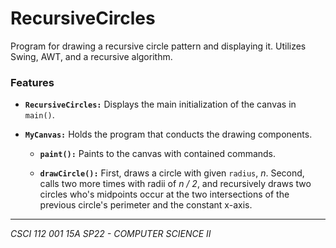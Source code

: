 # RecursiveCircles

Program for drawing a recursive circle pattern and displaying it. Utilizes Swing, AWT, and a recursive algorithm.

### Features

- **`RecursiveCircles:`** Displays the main initialization of the canvas in `main()`.

- **`MyCanvas:`** Holds the program that conducts the drawing components.

  - **`paint():`** Paints to the canvas with contained commands.

  - **`drawCircle():`** First, draws a circle with given `radius`, *n*. Second, calls two more times with radii of *n / 2*, and recursively draws two circles who's midpoints occur at the two intersections of the previous circle's perimeter and the constant x-axis.
  
---

*CSCI 112 001 15A SP22 - COMPUTER SCIENCE II*

